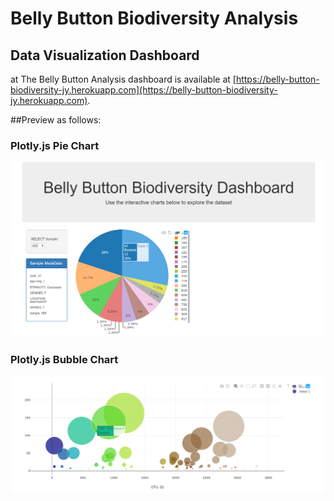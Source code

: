 # Belly Button Biodiversity Analysis

## Data Visualization Dashboard
at
The Belly Button Analysis dashboard is available at [https://belly-button-biodiversity-jy.herokuapp.com](https://belly-button-biodiversity-jy.herokuapp.com).

##Preview as follows:

### Plotly.js Pie Chart

![png](images/pie_chart.png)

### Plotly.js Bubble Chart

![png](images/bubble_chart.png)
